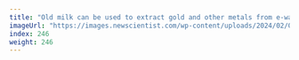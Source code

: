 ```yaml
---
title: "Old milk can be used to extract gold and other metals from e-waste"
imageUrl: "https://images.newscientist.com/wp-content/uploads/2024/02/07180717/SEI_188863733.jpg?width=788"
index: 246
weight: 246
---
```


